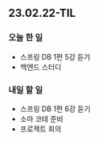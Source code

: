 ## 23.02.22-TIL

### 오늘 한 일
- 스프링 DB 1편 5강 듣기
- 백엔드 스터디

### 내일 할 일
- 스프링 DB 1편 6강 듣기
- 소마 코테 준비
- 프로젝트 회의 
